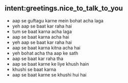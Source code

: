 ## intent:greetings.nice_to_talk_to_you
- aap se guftagu karne mein bohat acha laga
- yeh aap se baat kar raha hai
- tum se baat karna acha laga
- aap se baat karna acha hai
- yeh aap se baat kar raha hai
- aap se baat karna kitna acha hai
- yeh bohat acha tha aap ke sath
- aap se baat kar raha tha
- aap se baat karne ke liye khush hain
- khushi se baat karna
- aap se baat karne se khushi hui hai